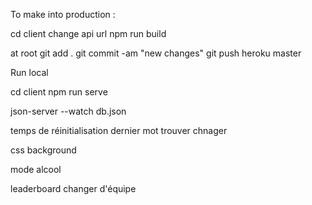 To make into production :

cd client
change api url
npm run build 

at root
git add .
git commit -am "new changes"
git push heroku master

Run local

cd client 
npm run serve 

json-server --watch db.json


temps de réinitialisation
dernier mot trouver chnager

css background


mode alcool


leaderboard
changer d'équipe


